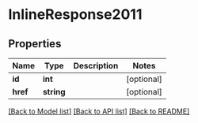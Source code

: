 # InlineResponse2011

## Properties
Name | Type | Description | Notes
------------ | ------------- | ------------- | -------------
**id** | **int** |  | [optional] 
**href** | **string** |  | [optional] 

[[Back to Model list]](../README.md#documentation-for-models) [[Back to API list]](../README.md#documentation-for-api-endpoints) [[Back to README]](../README.md)


